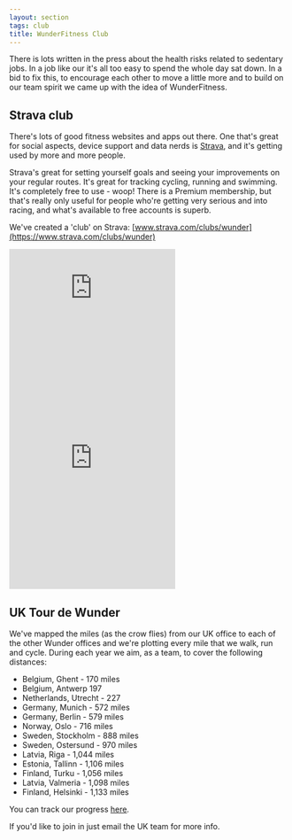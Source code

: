```yaml
---
layout: section
tags: club
title: WunderFitness Club
---
```

There is lots written in the press about the health risks related to sedentary jobs. In a job like our it's all too easy to spend the whole day sat down. In a bid to fix this, to encourage each other to move a little more and to build on our team spirit we came up with the idea of WunderFitness.

Strava club
-----------

There's lots of good fitness websites and apps out there. One that's great for social aspects, device support and data nerds is [Strava](https://www.strava.com/), and it's getting used by more and more people. 

Strava's great for setting yourself goals and seeing your improvements on your regular routes. It's great for tracking cycling, running and swimming. It's completely free to use - woop! There is a Premium membership, but that's really only useful for people who're getting very serious and into racing, and what's available to free accounts is superb. 

We've created a 'club' on Strava: [www.strava.com/clubs/wunder](https://www.strava.com/clubs/wunder)

<iframe height='160' width='300' frameborder='0' allowtransparency='true' scrolling='no' src='https://www.strava.com/clubs/156461/latest-rides/8d4f886b42b272b419fa5795c1022024da1d03ef?show_rides=false'></iframe><br />

<iframe height='454' width='300' frameborder='0' allowtransparency='true' scrolling='no' src='https://www.strava.com/clubs/wunder/latest-rides/8d4f886b42b272b419fa5795c1022024da1d03ef?show_rides=true'></iframe>



UK Tour de Wunder
-----------------

We've mapped the miles (as the crow flies) from our UK office to each of the other Wunder offices and we're plotting every mile that we walk, run and cycle. During each year we aim, as a team, to cover the following distances:

 - Belgium, Ghent	- 170 miles
 - Belgium, Antwerp	197
 - Netherlands, Utrecht - 227
 - Germany, Munich	- 572 miles
 - Germany, Berlin	- 579 miles
 - Norway, Oslo	- 716 miles
 - Sweden, Stockholm	- 888 miles
 - Sweden, Ostersund	- 970 miles
 - Latvia, Riga	- 1,044 miles
 - Estonia, Tallinn	- 1,106 miles
 - Finland, Turku	- 1,056 miles
 - Latvia, Valmeria	- 1,098 miles
 - Finland, Helsinki	- 1,133 miles

 You can track our progress [here](https://docs.google.com/spreadsheets/d/1tAzjqKjsIO-xfOx7BqUV-6V76dTDFE8Kq2LIATrAIuI/edit#gid=0).

 If you'd like to join in just email the UK team for more info.
